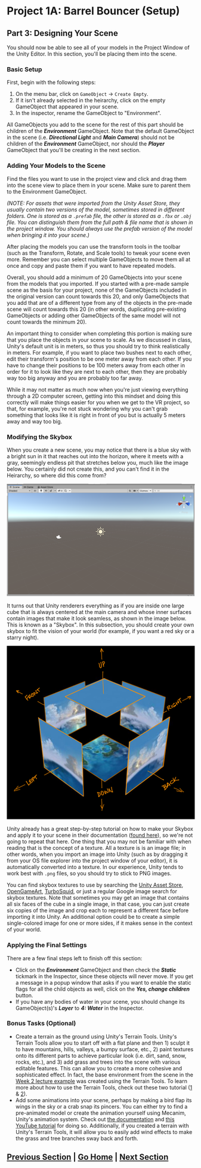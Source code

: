 # Project 1A: Barrel Bouncer (Setup)

## Part 3: Designing Your Scene

You should now be able to see all of your models in the Project Window of the Unity Editor. In this section, you'll be placing them into the scene.

### Basic Setup

First, begin with the following steps:

1. On the menu bar, click on `GameObject` -> `Create Empty`.
2. If it isn't already selected in the heirarchy, click on the empty GameObject that appeared in your scene.
3. In the inspector, rename the GameObject to "Environment".

All GameObjects you add to the scene for the rest of this part should be children of the _**Environment**_ GameObject. Note that the default GameObject in the scene (i.e. _**Directional Light**_ and _**Main Camera**_) should not be children of the _**Environment**_ GameObject, nor should the _**Player**_ GameObject that you'll be creating in the next section.

### Adding Your Models to the Scene

Find the files you want to use in the project view and click and drag them into the scene view to place them in your scene. Make sure to parent them to the Environment GameObject.

_(NOTE: For assets that were imported from the Unity Asset Store, they usually contain two versions of the model, sometimes stored in different folders. One is stored as a `.prefab` file, the other is stored as a `.fbx` or `.obj` file. You can distinguish them from the full path & file name that is shown in the project window. You should always use the prefab version of the model when bringing it into your scene.)_

After placing the models you can use the transform tools in the toolbar (such as the Transform, Rotate, and Scale tools) to tweak your scene even more. Remember you can select multiple GameObjects to move them all at once and copy and paste them if you want to have repeated models.

Overall, you should add a minimum of 20 GameObjects into your scene from the models that you imported. If you started with a pre-made sample scene as the basis for your project, none of the GameObjects included in the original version can count towards this 20, and only GameObjects that you add that are of a different type from any of the objects in the pre-made scene will count towards this 20 (in other words, duplicating pre-existing GameObjects or adding other GameObjects of the same model will not count towards the minimum 20).

An important thing to consider when completing this portion is making sure that you place the objects in your scene to scale. As we discussed in class, Unity's default unit is in meters, so thus you should try to think realistically in meters. For example, if you want to place two bushes next to each other, edit their transform's position to be one meter away from each other. If you have to change their positions to be 100 meters away from each other in order for it to look like they are next to each other, then they are probably way too big anyway and you are probably too far away.

While it may not matter as much now when you're just viewing everything through a 2D computer screen, getting into this mindset and doing this correctly will make things easier for you when we get to the VR project, so that, for example, you're not stuck wondering why you can't grab something that looks like it is right in front of you but is actually 5 meters away and way too big.

### Modifying the Skybox

When you create a new scene, you may notice that there is a blue sky with a bright sun in it that reaches out into the horizon, where it meets with a gray, seemingly endless pit that stretches below you, much like the image below. You certainly did not create this, and you can't find it in the Heirarchy, so where did this come from?

![Image of new scene showing default skybox](images/new-scene.png)

It turns out that Unity renderers everything as if you are inside one large cube that is always centered at the main camera and whose inner surfaces contain images that make it look seamless, as shown in the image below. This is known as a "Skybox". In this subsection, you should create your own skybox to fit the vision of your world (for example, if you want a red sky or a starry night).

![Image showing how skybox pieces come together](images/exploded-skybox.png)

Unity already has a great step-by-step tutorial on how to make your Skybox and apply it to your scene in their documentation ([found here](https://docs.unity3d.com/Manual/HOWTO-UseSkybox.html)), so we're not going to repeat that here. One thing that you may not be familiar with when reading that is the concept of a texture. All a texture is is an image file; in other words, when you import an image into Unity (such as by dragging it from your OS file explorer into the project window of your editor), it is automatically converted into a texture. In our experience, Unity tends to work best with `.png` files, so you should try to stick to PNG images.

You can find skybox textures to use by searching the [Unity Asset Store](https://assetstore.unity.com/2d/textures-materials/sky?category=2d%2Ftextures-materials%2Fsky&free=true&orderBy=1), [OpenGameArt](https://opengameart.org/art-search?keys=skybox), [TurboSquid](https://www.turbosquid.com/Search/Texture-Maps/free/skybox), or just a regular Google image search for skybox textures. Note that sometimes you may get an image that contains all six faces of the cube in a single image, in that case, you can just create six copies of the image and crop each to represent a different face before importing it into Unity. An additional option could be to create a simple single-colored image for one or more sides, if it makes sense in the context of your world.

### Applying the Final Settings

There are a few final steps left to finish off this section:

- Click on the _**Environment**_ GameObject and then check the _**Static**_ tickmark in the Inspector, since these objects will never move. If you get a message in a popup window that asks if you want to enable the static flags for all the child objects as well, click on the _**Yes, change children**_ button.
- If you have any bodies of water in your scene, you should change its GameObject(s)'s _**Layer**_ to _**4: Water**_ in the Inspector.

### Bonus Tasks (Optional)

- Create a terrain as the ground using Unity's Terrain Tools. Unity's Terrain Tools allow you to start off with a flat plane and then 1) sculpt it to have mountains, hills, valleys, a bumpy surface, etc., 2) paint textures onto its different parts to achieve particular look (i.e. dirt, sand, snow, rocks, etc.), and 3) add grass and trees into the scene with various editable features. This can allow you to create a more cohesive and sophisticated effect. In fact, the base environment from the scene in the [Week 2 lecture example](../../examples/Week2) was created using the Terrain Tools. To learn more about how to use the Terrain Tools, check out these two tutorial ([1](https://youtu.be/aExdxF4OKBo) & [2](https://youtu.be/MWQv2Bagwgk)).
- Add some animations into your scene, perhaps by making a bird flap its wings in the sky or a crab snap its pincers. You can either try to find a pre-animated model or create the animation yourself using Mecanim, Unity's animation system. Check out [the documentation](https://docs.unity3d.com/Manual/AnimationOverview.html) and [this YouTube tutorial](https://youtu.be/NjA_TGH_Mzc) for doing so. Additionally, if you created a terrain with Unity's Terrain Tools, it will allow you to easily add wind effects to make the grass and tree branches sway back and forth.

## [Previous Section](../import-models) | [Go Home](..) | [Next Section](../basic-movement)
